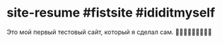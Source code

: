 # site-resume #fistsite #ididitmyself
Это мой первый тестовый сайт, который я сделал сам.
🎉🎉🎉😁😁😁🎊🎊🎊
